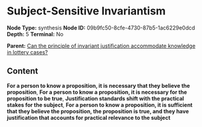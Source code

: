 # Subject-Sensitive Invariantism

**Node Type:** synthesis
**Node ID:** 09b9fc50-8cfe-4730-87b5-1ac6229e0dcd
**Depth:** 5
**Terminal:** No

**Parent:** [Can the principle of invariant justification accommodate knowledge in lottery cases?](can-the-principle-of-invariant-justification-accommodate-knowledge-in-lottery-cases-antithesis-78dd37fb-a73a-4f8a-9191-a84826dd9044.md)

## Content

**For a person to know a proposition, it is necessary that they believe the proposition**, **For a person to know a proposition, it is necessary for the proposition to be true**, **Justification standards shift with the practical stakes for the subject**, **For a person to know a proposition, it is sufficient that they believe the proposition, the proposition is true, and they have justification that accounts for practical relevance to the subject**
